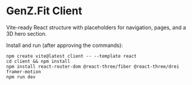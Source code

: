 # GenZ.Fit Client

Vite-ready React structure with placeholders for navigation, pages, and a 3D hero section.

Install and run (after approving the commands):
```
npm create vite@latest client -- --template react
cd client && npm install
npm install react-router-dom @react-three/fiber @react-three/drei framer-motion
npm run dev
```

